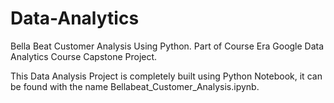 # Data-Analytics


Bella Beat Customer Analysis Using Python. Part of Course Era Google Data Analytics Course Capstone Project. 

This Data Analysis Project is completely built using Python Notebook, it can be found with the name Bellabeat_Customer_Analysis.ipynb.
